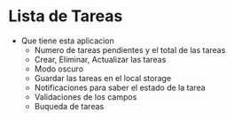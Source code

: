 # Lista de Tareas

- Que tiene esta aplicacion
  - Numero de tareas pendientes y el total de las tareas
  - Crear, Eliminar, Actualizar las tareas
  - Modo oscuro
  - Guardar las tareas en el local storage
  - Notificaciones para saber el estado de la tarea
  - Validaciones de los campos
  - Buqueda de tareas
